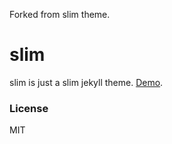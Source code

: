 
Forked from slim theme.

# slim

slim is just a slim jekyll theme. [Demo](http://syaning.com/slim).

### License

MIT

